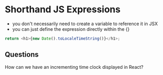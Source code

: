 # Shorthand JS Expressions

- you don't necessarily need to create a variable to reference it in JSX
- you can just define the expression directly within the {}

```javascript
return <h1>{new Date().toLocaleTimeString()}</h1>;
```

## Questions

How can we have an incrementing time clock displayed in React?
